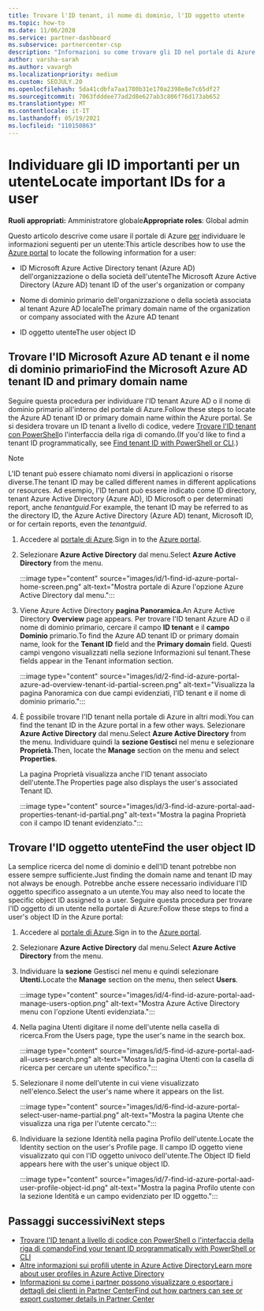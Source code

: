 ```yaml
---
title: Trovare l'ID tenant, il nome di dominio, l'ID oggetto utente
ms.topic: how-to
ms.date: 11/06/2020
ms.service: partner-dashboard
ms.subservice: partnercenter-csp
description: "Informazioni su come trovare gli ID nel portale di Azure: ID tenant, nome di dominio o ID oggetto utente specifico Azure AD'organizzazione. Alcune attività necessitano di queste informazioni."
author: varsha-sarah
ms.author: vavargh
ms.localizationpriority: medium
ms.custom: SEOJULY.20
ms.openlocfilehash: 5da41cdbfa7aa1780b31e170a2398e8e7c65df27
ms.sourcegitcommit: 7063fdddee77ad2d8e627ab3c806f76d173ab652
ms.translationtype: MT
ms.contentlocale: it-IT
ms.lasthandoff: 05/19/2021
ms.locfileid: "110150863"
---
```

# <a name="locate-important-ids-for-a-user"></a><span data-ttu-id="5f422-104">Individuare gli ID importanti per un utente</span><span class="sxs-lookup"><span data-stu-id="5f422-104">Locate important IDs for a user</span></span>

<span data-ttu-id="5f422-105">**Ruoli appropriati:** Amministratore globale</span><span class="sxs-lookup"><span data-stu-id="5f422-105">**Appropriate roles**: Global admin</span></span>

<span data-ttu-id="5f422-106">Questo articolo descrive come usare il portale di Azure [per](https://portal.azure.com/) individuare le informazioni seguenti per un utente:</span><span class="sxs-lookup"><span data-stu-id="5f422-106">This article describes how to use the [Azure portal](https://portal.azure.com/) to locate the following information for a user:</span></span>

- <span data-ttu-id="5f422-107">ID Microsoft Azure Active Directory tenant (Azure AD) dell'organizzazione o della società dell'utente</span><span class="sxs-lookup"><span data-stu-id="5f422-107">The Microsoft Azure Active Directory (Azure AD) tenant ID of the user's organization or company</span></span>

- <span data-ttu-id="5f422-108">Nome di dominio primario dell'organizzazione o della società associata al tenant Azure AD locale</span><span class="sxs-lookup"><span data-stu-id="5f422-108">The primary domain name of the organization or company associated with the Azure AD tenant</span></span>

- <span data-ttu-id="5f422-109">ID oggetto utente</span><span class="sxs-lookup"><span data-stu-id="5f422-109">The user object ID</span></span>

## <a name="find-the-microsoft-azure-ad-tenant-id-and-primary-domain-name"></a><span data-ttu-id="5f422-110">Trovare l'ID Microsoft Azure AD tenant e il nome di dominio primario</span><span class="sxs-lookup"><span data-stu-id="5f422-110">Find the Microsoft Azure AD tenant ID and primary domain name</span></span>

<span data-ttu-id="5f422-111">Seguire questa procedura per individuare l'ID tenant Azure AD o il nome di dominio primario all'interno del portale di Azure.</span><span class="sxs-lookup"><span data-stu-id="5f422-111">Follow these steps to locate the Azure AD tenant ID or primary domain name within the Azure portal.</span></span> <span data-ttu-id="5f422-112">Se si desidera trovare un ID tenant a livello di codice, vedere [Trovare l'ID tenant con PowerShell](/azure/active-directory/fundamentals/active-directory-how-to-find-tenant#find-tenant-id-with-powershell)o l'interfaccia della riga di comando.</span><span class="sxs-lookup"><span data-stu-id="5f422-112">(If you'd like to find a tenant ID programmatically, see [Find tenant ID with PowerShell or CLI](/azure/active-directory/fundamentals/active-directory-how-to-find-tenant#find-tenant-id-with-powershell).)</span></span>

> [!NOTE]
> <span data-ttu-id="5f422-113">L'ID tenant può essere chiamato nomi diversi in applicazioni o risorse diverse.</span><span class="sxs-lookup"><span data-stu-id="5f422-113">The tenant ID may be called different names in different applications or resources.</span></span> <span data-ttu-id="5f422-114">Ad esempio, l'ID tenant può essere indicato come ID directory, tenant Azure Active Directory (Azure AD), ID Microsoft o per determinati report, anche *tenantguid*.</span><span class="sxs-lookup"><span data-stu-id="5f422-114">For example, the tenant ID may be referred to as the directory ID, the Azure Active Directory (Azure AD) tenant, Microsoft ID, or for certain reports, even the *tenantguid*.</span></span>

1. <span data-ttu-id="5f422-115">Accedere al [portale di Azure](https://portal.azure.com/).</span><span class="sxs-lookup"><span data-stu-id="5f422-115">Sign in to the [Azure portal](https://portal.azure.com/).</span></span>

2. <span data-ttu-id="5f422-116">Selezionare **Azure Active Directory** dal menu.</span><span class="sxs-lookup"><span data-stu-id="5f422-116">Select **Azure Active Directory** from the menu.</span></span>

   :::image type="content" source="images/id/1-find-id-azure-portal-home-screen.png" alt-text="Mostra portale di Azure l'opzione Azure Active Directory dal menu.":::

3. <span data-ttu-id="5f422-118">Viene Azure Active Directory **pagina Panoramica.**</span><span class="sxs-lookup"><span data-stu-id="5f422-118">An Azure Active Directory **Overview** page appears.</span></span> <span data-ttu-id="5f422-119">Per trovare l'ID tenant Azure AD o il nome di dominio primario, cercare il campo **ID tenant** e il **campo Dominio** primario.</span><span class="sxs-lookup"><span data-stu-id="5f422-119">To find the Azure AD tenant ID or primary domain name, look for the **Tenant ID** field and the **Primary domain** field.</span></span> <span data-ttu-id="5f422-120">Questi campi vengono visualizzati nella sezione Informazioni sul tenant.</span><span class="sxs-lookup"><span data-stu-id="5f422-120">These fields appear in the Tenant information section.</span></span>

   :::image type="content" source="images/id/2-find-id-azure-portal-azure-ad-overview-tenant-id-partial-screen.png" alt-text="Visualizza la pagina Panoramica con due campi evidenziati, l'ID tenant e il nome di dominio primario.":::

4. <span data-ttu-id="5f422-122">È possibile trovare l'ID tenant nella portale di Azure in altri modi.</span><span class="sxs-lookup"><span data-stu-id="5f422-122">You can find the tenant ID in the Azure portal in a few other ways.</span></span> <span data-ttu-id="5f422-123">Selezionare **Azure Active Directory** dal menu.</span><span class="sxs-lookup"><span data-stu-id="5f422-123">Select **Azure Active Directory** from the menu.</span></span> <span data-ttu-id="5f422-124">Individuare quindi la **sezione Gestisci** nel menu e selezionare **Proprietà.**</span><span class="sxs-lookup"><span data-stu-id="5f422-124">Then, locate the **Manage** section on the menu and select **Properties**.</span></span>

   <span data-ttu-id="5f422-125">La pagina Proprietà visualizza anche l'ID tenant associato dell'utente.</span><span class="sxs-lookup"><span data-stu-id="5f422-125">The Properties page also displays the user's associated Tenant ID.</span></span>

   :::image type="content" source="images/id/3-find-id-azure-portal-aad-properties-tenant-id-partial.png" alt-text="Mostra la pagina Proprietà con il campo ID tenant evidenziato.":::

## <a name="find-the-user-object-id"></a><span data-ttu-id="5f422-127">Trovare l'ID oggetto utente</span><span class="sxs-lookup"><span data-stu-id="5f422-127">Find the user object ID</span></span>

<span data-ttu-id="5f422-128">La semplice ricerca del nome di dominio e dell'ID tenant potrebbe non essere sempre sufficiente.</span><span class="sxs-lookup"><span data-stu-id="5f422-128">Just finding the domain name and tenant ID may not always be enough.</span></span> <span data-ttu-id="5f422-129">Potrebbe anche essere necessario individuare l'ID oggetto specifico assegnato a un utente.</span><span class="sxs-lookup"><span data-stu-id="5f422-129">You may also need to locate the specific object ID assigned to a user.</span></span> <span data-ttu-id="5f422-130">Seguire questa procedura per trovare l'ID oggetto di un utente nella portale di Azure:</span><span class="sxs-lookup"><span data-stu-id="5f422-130">Follow these steps to find a user's object ID in the Azure portal:</span></span>

1. <span data-ttu-id="5f422-131">Accedere al [portale di Azure](https://portal.azure.com/).</span><span class="sxs-lookup"><span data-stu-id="5f422-131">Sign in to the [Azure portal](https://portal.azure.com/).</span></span>

2. <span data-ttu-id="5f422-132">Selezionare **Azure Active Directory** dal menu.</span><span class="sxs-lookup"><span data-stu-id="5f422-132">Select **Azure Active Directory** from the menu.</span></span>

3. <span data-ttu-id="5f422-133">Individuare la **sezione** Gestisci nel menu e quindi selezionare **Utenti.**</span><span class="sxs-lookup"><span data-stu-id="5f422-133">Locate the **Manage** section on the menu, then select **Users**.</span></span>

      :::image type="content" source="images/id/4-find-id-azure-portal-aad-manage-users-option.png" alt-text="Mostra Azure Active Directory menu con l'opzione Utenti evidenziata.":::

4. <span data-ttu-id="5f422-135">Nella pagina Utenti digitare il nome dell'utente nella casella di ricerca.</span><span class="sxs-lookup"><span data-stu-id="5f422-135">From the Users page, type the user's name in the search box.</span></span>

      :::image type="content" source="images/id/5-find-id-azure-portal-aad-all-users-search.png" alt-text="Mostra la pagina Utenti con la casella di ricerca per cercare un utente specifico.":::

5. <span data-ttu-id="5f422-137">Selezionare il nome dell'utente in cui viene visualizzato nell'elenco.</span><span class="sxs-lookup"><span data-stu-id="5f422-137">Select the user's name where it appears on the list.</span></span>  

      :::image type="content" source="images/id/6-find-id-azure-portal-select-user-name-partial.png" alt-text="Mostra la pagina Utente che visualizza una riga per l'utente cercato.":::

6. <span data-ttu-id="5f422-139">Individuare la sezione Identità nella pagina Profilo dell'utente.</span><span class="sxs-lookup"><span data-stu-id="5f422-139">Locate the Identity section on the user's Profile page.</span></span> <span data-ttu-id="5f422-140">Il campo ID oggetto viene visualizzato qui con l'ID oggetto univoco dell'utente.</span><span class="sxs-lookup"><span data-stu-id="5f422-140">The Object ID field appears here with the user's unique object ID.</span></span>

      :::image type="content" source="images/id/7-find-id-azure-portal-aad-user-profile-object-id.png" alt-text="Mostra la pagina Profilo utente con la sezione Identità e un campo evidenziato per ID oggetto.":::

## <a name="next-steps"></a><span data-ttu-id="5f422-142">Passaggi successivi</span><span class="sxs-lookup"><span data-stu-id="5f422-142">Next steps</span></span>

- [<span data-ttu-id="5f422-143">Trovare l'ID tenant a livello di codice con PowerShell o l'interfaccia della riga di comando</span><span class="sxs-lookup"><span data-stu-id="5f422-143">Find your tenant ID programmatically with PowerShell or CLI</span></span>](/azure/active-directory/fundamentals/active-directory-how-to-find-tenant)
- [<span data-ttu-id="5f422-144">Altre informazioni sui profili utente in Azure Active Directory</span><span class="sxs-lookup"><span data-stu-id="5f422-144">Learn more about user profiles in Azure Active Directory</span></span>](/azure/active-directory/fundamentals/active-directory-users-profile-azure-portal)
- [<span data-ttu-id="5f422-145">Informazioni su come i partner possono visualizzare o esportare i dettagli dei clienti in Partner Center</span><span class="sxs-lookup"><span data-stu-id="5f422-145">Find out how partners can see or export customer details in Partner Center</span></span>](see-your-customer-list.md)

